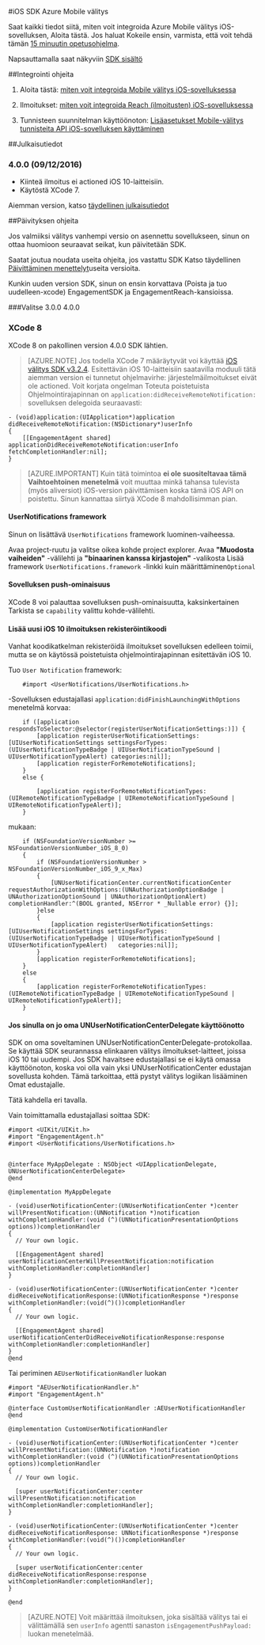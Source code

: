 <properties
    pageTitle="Azure Mobile välitys iOS SDK yleiskatsaus | Microsoft Azure"
    description="Uusimmat päivitykset ja ohjeet iOS SDK Azure Mobile välitys"
    services="mobile-engagement"
    documentationCenter="mobile"
    authors="piyushjo"
    manager="erikre"
    editor="" />

<tags
    ms.service="mobile-engagement"
    ms.workload="mobile"
    ms.tgt_pltfrm="mobile-ios"
    ms.devlang="objective-c"
    ms.topic="article"
    ms.date="09/14/2016"
    ms.author="piyushjo" />

#<a name="ios-sdk-for-azure-mobile-engagement"></a>iOS SDK Azure Mobile välitys

Saat kaikki tiedot siitä, miten voit integroida Azure Mobile välitys iOS-sovelluksen, Aloita tästä. Jos haluat Kokeile ensin, varmista, että voit tehdä tämän [15 minuutin opetusohjelma](mobile-engagement-ios-get-started.md).

Napsauttamalla saat näkyviin [SDK sisältö](mobile-engagement-ios-sdk-content.md)

##<a name="integration-procedures"></a>Integrointi ohjeita
1. Aloita tästä: [miten voit integroida Mobile välitys iOS-sovelluksessa](mobile-engagement-ios-integrate-engagement.md)

2. Ilmoitukset: [miten voit integroida Reach (ilmoitusten) iOS-sovelluksessa](mobile-engagement-ios-integrate-engagement-reach.md)

3. Tunnisteen suunnitelman käyttöönoton: [Lisäasetukset Mobile-välitys tunnisteita API iOS-sovelluksen käyttäminen](mobile-engagement-ios-use-engagement-api.md)


##<a name="release-notes"></a>Julkaisutiedot

### <a name="400-09122016"></a>4.0.0 (09/12/2016)

-   Kiinteä ilmoitus ei actioned iOS 10-laitteisiin.
-   Käytöstä XCode 7.

Aiemman version, katso [täydellinen julkaisutiedot](mobile-engagement-ios-release-notes.md)

##<a name="upgrade-procedures"></a>Päivityksen ohjeita

Jos valmiiksi välitys vanhempi versio on asennettu sovellukseen, sinun on ottaa huomioon seuraavat seikat, kun päivitetään SDK.

Saatat joutua noudata useita ohjeita, jos vastattu SDK Katso täydellinen [Päivittäminen menettelyt](mobile-engagement-ios-upgrade-procedure.md)useita versioita.

Kunkin uuden version SDK, sinun on ensin korvattava (Poista ja tuo uudelleen-xcode) EngagementSDK ja EngagementReach-kansioissa.

###<a name="from-300-to-400"></a>Valitse 3.0.0 4.0.0

### <a name="xcode-8"></a>XCode 8
XCode 8 on pakollinen version 4.0.0 SDK lähtien.

> [AZURE.NOTE] Jos todella XCode 7 määräytyvät voi käyttää [iOS välitys SDK v3.2.4](https://aka.ms/r6oouh). Esitettävän iOS 10-laitteisiin saatavilla moduuli tätä aiemman version ei tunnetut ohjelmavirhe: järjestelmäilmoitukset eivät ole actioned. Voit korjata ongelman Toteuta poistetuista Ohjelmointirajapinnan on `application:didReceiveRemoteNotification:` sovelluksen delegoida seuraavasti:

    - (void)application:(UIApplication*)application
    didReceiveRemoteNotification:(NSDictionary*)userInfo
    {
        [[EngagementAgent shared] applicationDidReceiveRemoteNotification:userInfo fetchCompletionHandler:nil];
    }

> [AZURE.IMPORTANT] Kuin tätä toimintoa **ei ole suositeltavaa tämä Vaihtoehtoinen menetelmä** voit muuttaa minkä tahansa tulevista (myös aliversiot) iOS-version päivittämisen koska tämä iOS API on poistettu. Sinun kannattaa siirtyä XCode 8 mahdollisimman pian.

#### <a name="usernotifications-framework"></a>UserNotifications framework
Sinun on lisättävä `UserNotifications` framework luominen-vaiheessa.

Avaa project-ruutu ja valitse oikea kohde project explorer. Avaa **"Muodosta vaiheiden"** -välilehti ja **"binaarinen kanssa kirjastojen"** -valikosta Lisää framework `UserNotifications.framework` -linkki kuin määrittäminen`Optional`

#### <a name="application-push-capability"></a>Sovelluksen push-ominaisuus
XCode 8 voi palauttaa sovelluksen push-ominaisuutta, kaksinkertainen Tarkista se `capability` valittu kohde-välilehti.

#### <a name="add-the-new-ios-10-notification-registration-code"></a>Lisää uusi iOS 10 ilmoituksen rekisteröintikoodi
Vanhat koodikatkelman rekisteröidä ilmoitukset sovelluksen edelleen toimii, mutta se on käytössä poistetuista ohjelmointirajapinnan esitettävän iOS 10. 

Tuo `User Notification` framework:

        #import <UserNotifications/UserNotifications.h>

-Sovelluksen edustajallasi `application:didFinishLaunchingWithOptions` menetelmä korvaa:

        if ([application respondsToSelector:@selector(registerUserNotificationSettings:)]) {
            [application registerUserNotificationSettings:[UIUserNotificationSettings settingsForTypes:(UIUserNotificationTypeBadge | UIUserNotificationTypeSound | UIUserNotificationTypeAlert) categories:nil]];
            [application registerForRemoteNotifications];
        }
        else {

            [application registerForRemoteNotificationTypes:(UIRemoteNotificationTypeBadge | UIRemoteNotificationTypeSound | UIRemoteNotificationTypeAlert)];
        }

mukaan:

        if (NSFoundationVersionNumber >= NSFoundationVersionNumber_iOS_8_0)
        {
            if (NSFoundationVersionNumber > NSFoundationVersionNumber_iOS_9_x_Max)
            {
                [UNUserNotificationCenter.currentNotificationCenter requestAuthorizationWithOptions:(UNAuthorizationOptionBadge | UNAuthorizationOptionSound | UNAuthorizationOptionAlert) completionHandler:^(BOOL granted, NSError * _Nullable error) {}];
            }else
            {
                [application registerUserNotificationSettings:[UIUserNotificationSettings settingsForTypes:(UIUserNotificationTypeBadge | UIUserNotificationTypeSound | UIUserNotificationTypeAlert)   categories:nil]];
            }
            [application registerForRemoteNotifications];
        }
        else
        {
            [application registerForRemoteNotificationTypes:(UIRemoteNotificationTypeBadge | UIRemoteNotificationTypeSound | UIRemoteNotificationTypeAlert)];
        }

#### <a name="if-you-already-have-your-own-unusernotificationcenterdelegate-implementation"></a>Jos sinulla on jo oma UNUserNotificationCenterDelegate käyttöönotto

SDK on oma soveltaminen UNUserNotificationCenterDelegate-protokollaa. Se käyttää SDK seurannassa elinkaaren välitys ilmoitukset-laitteet, joissa iOS 10 tai uudempi. Jos SDK havaitsee edustajallasi se ei käytä omassa käyttöönoton, koska voi olla vain yksi UNUserNotificationCenter edustajan sovellusta kohden. Tämä tarkoittaa, että pystyt välitys logiikan lisääminen Omat edustajalle.

Tätä kahdella eri tavalla.

Vain toimittamalla edustajallasi soittaa SDK:

    #import <UIKit/UIKit.h>
    #import "EngagementAgent.h"
    #import <UserNotifications/UserNotifications.h>


    @interface MyAppDelegate : NSObject <UIApplicationDelegate, UNUserNotificationCenterDelegate>
    @end

    @implementation MyAppDelegate

    - (void)userNotificationCenter:(UNUserNotificationCenter *)center willPresentNotification:(UNNotification *)notification withCompletionHandler:(void (^)(UNNotificationPresentationOptions options))completionHandler
    {
      // Your own logic.

      [[EngagementAgent shared] userNotificationCenterWillPresentNotification:notification withCompletionHandler:completionHandler]
    }

    - (void)userNotificationCenter:(UNUserNotificationCenter *)center didReceiveNotificationResponse:(UNNotificationResponse *)response withCompletionHandler:(void(^)())completionHandler
    {
      // Your own logic.

      [[EngagementAgent shared] userNotificationCenterDidReceiveNotificationResponse:response withCompletionHandler:completionHandler]
    }
    @end

Tai periminen `AEUserNotificationHandler` luokan

    #import "AEUserNotificationHandler.h"
    #import "EngagementAgent.h"

    @interface CustomUserNotificationHandler :AEUserNotificationHandler
    @end

    @implementation CustomUserNotificationHandler

    - (void)userNotificationCenter:(UNUserNotificationCenter *)center willPresentNotification:(UNNotification *)notification withCompletionHandler:(void (^)(UNNotificationPresentationOptions options))completionHandler
    {
      // Your own logic.

      [super userNotificationCenter:center willPresentNotification:notification withCompletionHandler:completionHandler];
    }

    - (void)userNotificationCenter:(UNUserNotificationCenter *)center didReceiveNotificationResponse: UNNotificationResponse *)response withCompletionHandler:(void(^)())completionHandler
    {
      // Your own logic.

      [super userNotificationCenter:center didReceiveNotificationResponse:response withCompletionHandler:completionHandler];
    }

    @end

> [AZURE.NOTE] Voit määrittää ilmoituksen, joka sisältää välitys tai ei välittämällä sen `userInfo` agentti sanaston `isEngagementPushPayload:` luokan menetelmää.